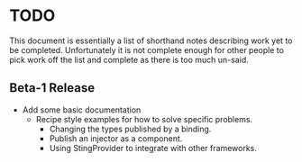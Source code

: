 # TODO

This document is essentially a list of shorthand notes describing work yet to be completed.
Unfortunately it is not complete enough for other people to pick work off the list and
complete as there is too much un-said.

## Beta-1 Release

* Add some basic documentation
  * Recipe style examples for how to solve specific problems.
    * Changing the types published by a binding.
    * Publish an injector as a component.
    * Using StingProvider to integrate with other frameworks.
